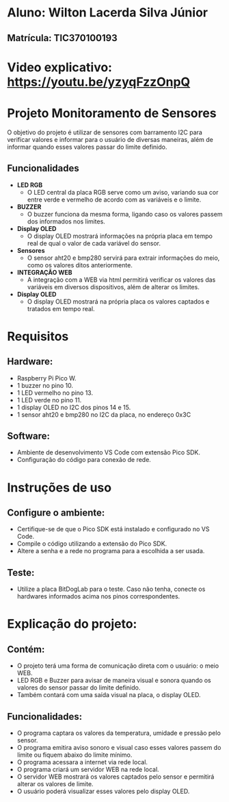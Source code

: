 # Aluno: Wilton Lacerda Silva Júnior
## Matrícula: TIC370100193
# Video explicativo: https://youtu.be/yzyqFzzOnpQ
# Projeto Monitoramento de Sensores
O objetivo do projeto é utilizar de sensores com barramento I2C para verificar valores e informar para o usuário de diversas maneiras, além de informar quando esses valores passar do limite definido.
## Funcionalidades

- **LED RGB**
  - O LED central da placa RGB serve como um aviso, variando sua cor entre verde e vermelho de acordo com as variáveis e o limite.
- **BUZZER**
	- O buzzer funciona da mesma forma, ligando caso os valores passem dos informados nos limites.
- **Display OLED**
	- O display OLED mostrará informações na própria placa em tempo real de qual o valor de cada variável do sensor.
- **Sensores**
	- O sensor aht20 e bmp280 servirá para extrair informações do meio, como os valores ditos anteriormente.
- **INTEGRAÇÃO WEB**
   - A integração com a WEB via html permitirá verificar os valores das variáveis em diversos dispositivos, além de alterar os limites.
- **Display OLED**
   - O display OLED mostrará na própria placa os valores captados e tratados em tempo real.

# Requisitos
## Hardware:

- Raspberry Pi Pico W.
- 1 buzzer no pino 10.
- 1 LED vermelho no pino 13.
- 1 LED verde no pino 11.
- 1 display OLED no I2C dos pinos 14 e 15.
- 1 sensor aht20 e bmp280 no I2C da placa, no endereço 0x3C

## Software:

- Ambiente de desenvolvimento VS Code com extensão Pico SDK.
- Configuração do código para conexão de rede.

# Instruções de uso
## Configure o ambiente:
- Certifique-se de que o Pico SDK está instalado e configurado no VS Code.
- Compile o código utilizando a extensão do Pico SDK.
- Altere a senha e a rede no programa para a escolhida a ser usada.
## Teste:
- Utilize a placa BitDogLab para o teste. Caso não tenha, conecte os hardwares informados acima nos pinos correspondentes.

# Explicação do projeto:
## Contém:
- O projeto terá uma forma de comunicação direta com o usuário: o meio WEB.
- LED RGB e Buzzer para avisar de maneira visual e sonora quando os valores do sensor passar do limite definido.
- Também contará com uma saída visual na placa, o display OLED.

## Funcionalidades:
- O programa captara os valores da temperatura, umidade e pressão pelo sensor.
- O programa emitira aviso sonoro e visual caso esses valores passem do limite ou fiquem abaixo do limite mínimo.
- O programa acessara a internet via rede local.
- O programa criará um servidor WEB na rede local.
- O servidor WEB mostrará os valores captados pelo sensor e permitirá alterar os valores de limite.
- O usuário poderá visualizar esses valores pelo display OLED.
